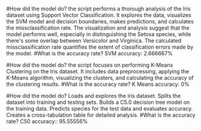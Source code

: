 #How did the model do?
the script performs a thorough analysis of the Iris dataset using Support Vector Classification. It explores the data, visualizes the SVM model and decision boundaries, makes predictions, and calculates the missclassification rate. The visualization and analysis suggest that the model performs well, especially in distinguishing the Setosa species, while there's some overlap between Versicolor and Virginica. The calculated missclassification rate quantifies the extent of classification errors made by the model.
#What is the accuracy rate? SVM accuracy: 2.666667%

#How did the model do?
the script focuses on performing K-Means Clustering on the Iris dataset. It includes data preprocessing, applying the K-Means algorithm, visualizing the clusters, and calculating the accuracy of the clustering results. 
#What is the accuracy rate? K Means accuracy: 0%


#How did the model do?
Loads and explores the iris dataset.
Splits the dataset into training and testing sets.
Builds a C5.0 decision tree model on the training data.
Predicts species for the test data and evaluates accuracy.
Creates a cross-tabulation table for detailed analysis.
#What is the accuracy rate? C50 accuracy:: 95.55556%




